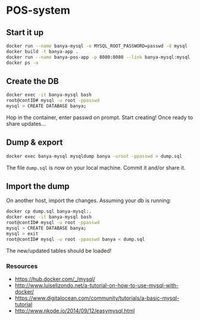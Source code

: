 # POS-system

## Start it up
```bash
docker run --name banya-mysql -e MYSQL_ROOT_PASSWORD=passwd -d mysql
docker build -t banya-app .
docker run --name banya-pos-app -p 8080:8080 --link banya-mysql:mysql -d banya-app
docker ps -a
```

## Create the DB
```bash
docker exec -it banya-mysql bash
root@contID# mysql -u root -ppasswd
mysql > CREATE DATABASE banya;
```
Hop in the container, enter passwd on prompt. Start creating! Once ready to share updates...

## Dump & export
```bash
docker exec banya-mysql mysqldump banya -uroot -ppasswd > dump.sql
```
The file `dump.sql` is now on your local machine. Commit it and/or share it.

## Import the dump
On another host, import the changes. Assuming your db is running:

```bash
docker cp dump.sql banya-mysql:.
docker exec -it banya-mysql bash
root@contID# mysql -u root -ppasswd
mysql > CREATE DATABASE banya;
mysql > exit
root@contID# mysql -u root -ppasswd banya < dump.sql
```
The new/updated tables should be loaded!

### Resources
- https://hub.docker.com/_/mysql/
- http://www.luiselizondo.net/a-tutorial-on-how-to-use-mysql-with-docker/
- https://www.digitalocean.com/community/tutorials/a-basic-mysql-tutorial
- http://www.nkode.io/2014/09/12/easymysql.html

